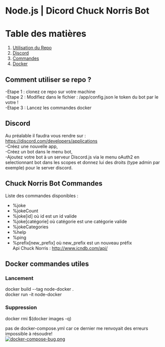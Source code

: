 # Node.js | Dicord Chuck Norris Bot

# Table des matières
1. [Utilisation du Repo](#Repo)
2. [Discord](#discord)
3. [Commandes](#commandes)
4. [Docker](#docker)


<div id='Repo'/>  

## Comment utiliser se repo ?
-Etape 1 : clonez ce repo sur votre machine   
-Etape 2 : Modifiez dans le fichier : /app/config.json le token du bot par le votre !  
-Etape 3 : Lancez les commandes docker  


<div id='discord'/>  

## Discord
Au préalable il faudra vous rendre sur :  
https://discord.com/developers/applications  
-Créez une nouvelle app,  
-Créez un bot dans le menu bot,  
-Ajoutez votre bot à un serveur Discord.js via le menu oAuth2 en selectionnant bot dans les scopes et donnez lui des droits (type admin par exemple) pour le server discord.


<div id='commandes'/>  

## Chuck Norris Bot Commandes
Liste des commandes disponibles :
- %joke
- %jokeCount
- %joke[id] où id est un id valide
- %joke[catégorie] où catégorie est une catégorie valide
- %jokeCategories
- %help
- %ping
- %prefix[new_prefix] où new_prefix est un nouveau préfix   
Api Chuck Norris : http://www.icndb.com/api/


<div id='docker'/>  

## Docker commandes utiles
### Lancement
docker build --tag node-docker .  
docker run -it node-docker
### Suppression
docker rmi $(docker images -q)  


pas de docker-compose.yml car ce dernier me renvoyait des erreurs impossible à résoudre!  
[![docker-compose-bug.png](https://i.postimg.cc/8ckwvXhV/docker-compose-bug.png)](https://postimg.cc/MM4y2DPs)